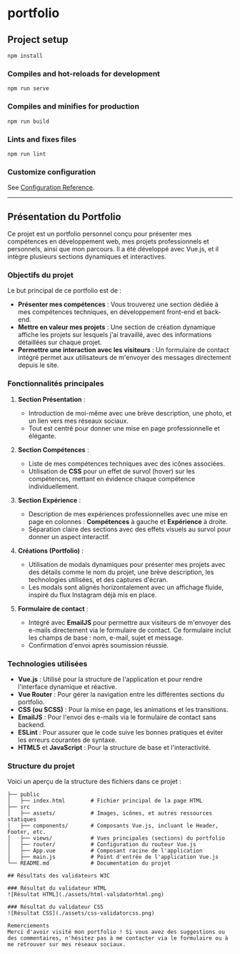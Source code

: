# portfolio

## Project setup
```
npm install
```

### Compiles and hot-reloads for development
```
npm run serve
```

### Compiles and minifies for production
```
npm run build
```

### Lints and fixes files
```
npm run lint
```

### Customize configuration
See [Configuration Reference](https://cli.vuejs.org/config/).

---

## Présentation du Portfolio

Ce projet est un portfolio personnel conçu pour présenter mes compétences en développement web, mes projets professionnels et personnels, ainsi que mon parcours. Il a été développé avec Vue.js, et il intègre plusieurs sections dynamiques et interactives.

### Objectifs du projet
Le but principal de ce portfolio est de :
- **Présenter mes compétences** : Vous trouverez une section dédiée à mes compétences techniques, en développement front-end et back-end.
- **Mettre en valeur mes projets** : Une section de création dynamique affiche les projets sur lesquels j'ai travaillé, avec des informations détaillées sur chaque projet.
- **Permettre une interaction avec les visiteurs** : Un formulaire de contact intégré permet aux utilisateurs de m'envoyer des messages directement depuis le site.

### Fonctionnalités principales

1. **Section Présentation** :
   - Introduction de moi-même avec une brève description, une photo, et un lien vers mes réseaux sociaux.
   - Tout est centré pour donner une mise en page professionnelle et élégante.

2. **Section Compétences** :
   - Liste de mes compétences techniques avec des icônes associées.
   - Utilisation de **CSS** pour un effet de survol (hover) sur les compétences, mettant en évidence chaque compétence individuellement.

3. **Section Expérience** :
   - Description de mes expériences professionnelles avec une mise en page en colonnes : **Compétences** à gauche et **Expérience** à droite.
   - Séparation claire des sections avec des effets visuels au survol pour donner un aspect interactif.

4. **Créations (Portfolio)** :
   - Utilisation de modals dynamiques pour présenter mes projets avec des détails comme le nom du projet, une brève description, les technologies utilisées, et des captures d'écran.
   - Les modals sont alignés horizontalement avec un affichage fluide, inspiré du flux Instagram déjà mis en place.

5. **Formulaire de contact** :
   - Intégré avec **EmailJS** pour permettre aux visiteurs de m'envoyer des e-mails directement via le formulaire de contact. Ce formulaire inclut les champs de base : nom, e-mail, sujet et message.
   - Confirmation d'envoi après soumission réussie.

### Technologies utilisées

- **Vue.js** : Utilisé pour la structure de l'application et pour rendre l'interface dynamique et réactive.
- **Vue Router** : Pour gérer la navigation entre les différentes sections du portfolio.
- **CSS (ou SCSS)** : Pour la mise en page, les animations et les transitions.
- **EmailJS** : Pour l'envoi des e-mails via le formulaire de contact sans backend.
- **ESLint** : Pour assurer que le code suive les bonnes pratiques et éviter les erreurs courantes de syntaxe.
- **HTML5** et **JavaScript** : Pour la structure de base et l'interactivité.
  
### Structure du projet

Voici un aperçu de la structure des fichiers dans ce projet :

```plaintext
├── public
│   ├── index.html        # Fichier principal de la page HTML
├── src
│   ├── assets/           # Images, icônes, et autres ressources statiques
│   ├── components/       # Composants Vue.js, incluant le Header, Footer, etc.
│   ├── views/            # Vues principales (sections) du portfolio
│   ├── router/           # Configuration du routeur Vue.js
│   ├── App.vue           # Composant racine de l'application
│   ├── main.js           # Point d'entrée de l'application Vue.js
└── README.md             # Documentation du projet

## Résultats des validateurs W3C

### Résultat du validateur HTML
![Résultat HTML](./assets/html-validatorhtml.png)

### Résultat du validateur CSS
![Résultat CSS](./assets/css-validatorcss.png)

Remerciements
Merci d'avoir visité mon portfolio ! Si vous avez des suggestions ou des commentaires, n'hésitez pas à me contacter via le formulaire ou à me retrouver sur mes réseaux sociaux.